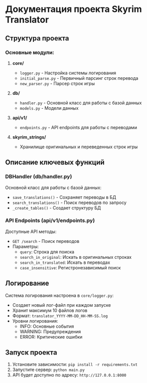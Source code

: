 # Документация проекта Skyrim Translator

## Структура проекта

### Основные модули:

1. **core/**
   - `logger.py` - Настройка системы логирования
   - `initial_parse.py` - Первичный парсинг строк перевода
   - `new_parser.py` - Парсер строк игры

2. **db/**
   - `handler.py` - Основной класс для работы с базой данных
   - `models.py` - Модели данных

3. **api/v1/**
   - `endpoints.py` - API endpoints для работы с переводами

4. **skyrim_strings/**
   - Хранилище оригинальных и переведенных строк игры

## Описание ключевых функций

### DBHandler (db/handler.py)
Основной класс для работы с базой данных:
- `save_translations()` - Сохраняет переводы в БД
- `search_translations()` - Поиск переводов по запросу
- `_create_tables()` - Создает структуру БД

### API Endpoints (api/v1/endpoints.py)
Доступные API методы:
- `GET /search` - Поиск переводов
- Параметры:
  - `query`: Строка для поиска
  - `search_in_original`: Искать в оригинальных строках
  - `search_in_translated`: Искать в переводах
  - `case_insensitive`: Регистронезависимый поиск

## Логирование
Система логирования настроена в `core/logger.py`:
- Создает новый лог-файл при каждом запуске
- Хранит максимум 10 файлов логов
- Формат: `translator_YYYY-MM-DD_HH-MM-SS.log`
- Уровни логирования:
  - INFO: Основные события
  - WARNING: Предупреждения
  - ERROR: Критические ошибки

## Запуск проекта
1. Установите зависимости: `pip install -r requirements.txt`
2. Запустите сервер: `python main.py`
3. API будет доступно по адресу: `http://127.0.0.1:8000`

